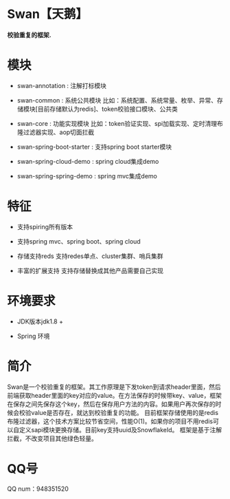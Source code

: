 Swan【天鹅】
================

#### 校验重复的框架.


# 模块
  * swan-annotation : 注解打标模块

  * swan-common : 系统公共模块 比如：系统配置、系统常量、枚举、异常、存储模块[目前存储默认为redis]、token校验接口模块、公共类
  
  * swan-core : 功能实现模块 比如：token验证实现、spi加载实现、定时清理布隆过滤器实现、aop切面拦截              

  * swan-spring-boot-starter : 支持spring boot starter模块
  
  * swan-spring-cloud-demo : spring cloud集成demo
  
  * swan-spring-spring-demo : spring mvc集成demo
 
#  特征
   
   *  支持spiring所有版本
   
   *  支持spring mvc、spring boot、spring cloud
   
   *  存储支持reds 支持redes单点、cluster集群、哨兵集群
   
   *  丰富的扩展支持 支持存储替换成其他产品需要自己实现 

# 环境要求 

  * JDK版本jdk1.8 +
  
  * Spring 环境
  
# 简介 

  Swan是一个校验重复的框架。其工作原理是下发token到请求header里面，然后前端获取header里面的key对应的value。在方法保存的时候带key、value，框架在保存之间先保存这个key，然后在保存用户方法的内容。如果用户再次保存的时候会校验value是否存在，就达到校验重复的功能。
  目前框架存储使用的是redis 布隆过滤器，这个技术方案比较节省空间，性能O(1)。如果你的项目不用redis可以自定义sapi模块更换存储。目前key支持uuid及SnowflakeId。
  框架是基于注解拦截，不改变项目其他绿色轻量。
 
# QQ号
  QQ num：948351520
